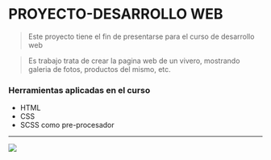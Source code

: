 # PROYECTO-DESARROLLO WEB
>  Este proyecto tiene el fin de presentarse para el curso de desarrollo web 

> Es trabajo trata de crear la pagina web de un vivero, mostrando galeria de fotos, productos del mismo, etc.

### Herramientas aplicadas en el curso
- HTML
- CSS
- SCSS como pre-procesador
----

![](https://img.freepik.com/vector-premium/suave-rosa-purpura-floral-acuarela-patrones-fisuras_10126-1487.jpg?w=740)